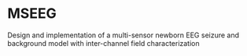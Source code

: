 # MSEEG
Design and implementation of a multi-sensor newborn EEG seizure and background model with inter-channel field characterization
